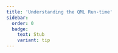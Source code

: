 ```yaml
---
title: 'Understanding the QML Run-time'
sidebar:
  order: 0
  badge:
    text: Stub
    variant: tip
---
```


 